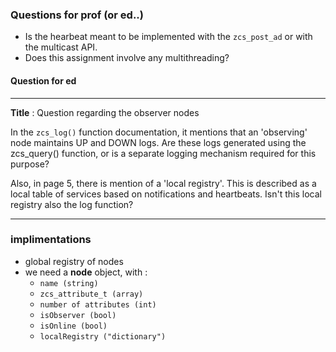 ### Questions for prof (or ed..)
- Is the hearbeat meant to be implemented with the `zcs_post_ad` or with the multicast API.
- Does this assignment involve any multithreading? 

#### Question for ed

---
**Title** :  Question regarding the observer nodes

In the `zcs_log()` function documentation, it mentions that an 'observing' node maintains UP and DOWN logs. Are these logs generated using the zcs_query() function, or is a separate logging mechanism required for this purpose?

Also, in page 5, there is mention of a 'local registry'. This is described as a local table of services based on notifications and heartbeats. Isn't this local registry also the log function? 

--- 

### implimentations
- global registry of nodes
- we need a **node** object, with :
    - `name (string)`
    - `zcs_attribute_t (array)`
    - `number of attributes (int)`
    - `isObserver (bool)`
    - `isOnline (bool)`
    - `localRegistry ("dictionary")`
